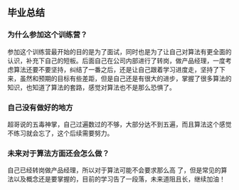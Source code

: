 ## 毕业总结

### 为什么参加这个训练营？

参加这个训练营最开始的目的是为了面试，同时也是为了让自己对算法有更全面的认识，补充下自己的短板。后面自己在公司内部进行了转岗，做产品经理，一度考虑算法还要不要坚持，纠结了一番之后，还是让自己跟着学习进度走，坚持了下来，虽然和预期的目标有些差距，但是自己还是有很大的进步，掌握了很多算法的知识，也知道了算法的套路，感觉对算法也不是那么恐惧了。

### 自己没有做好的地方

超哥说的五毒神掌，自己过遍数过的不够，大部分达不到五遍，而且算法这个感觉不练习就会忘了，这个后续需要努力。

### 未来对于算法方面还会怎么做？

自己已经转岗做产品经理，所以对于算法可能不会要求那么高 了，但是常见的算法以及概念还是要掌握的，目前的学习告了一段落，未来道阻且长，继续加油！

